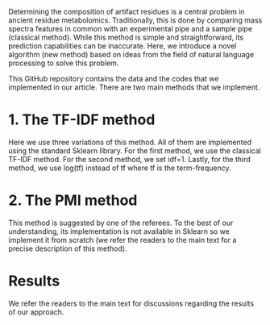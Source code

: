Determining the composition of artifact residues is a central problem in ancient residue metabolomics. Traditionally, this is done by comparing mass spectra features in common with an experimental pipe and a sample pipe (classical method). While this method is simple and straightforward, its prediction capabilities can be inaccurate. Here, we introduce a novel algorithm (new method) based on ideas from the field of natural language processing to solve this problem.


This GitHub repository contains the data and the codes that we implemented in our article. There are two main methods that we implement. 

# 1. The TF-IDF method 

Here we use three variations of this method. All of them are implemented using the standard Sklearn library. For the first method, we use the classical TF-IDF method. For the second method, we set idf=1. Lastly, for the third method, we use log(tf) instead of tf where tf is the term-frequency. 

# 2. The PMI method

This method is suggested by one of the referees. To the best of our understanding, its implementation is not available in Sklearn so we implement it from scratch (we refer the readers to the main text for a precise description of this method). 

# Results

We refer the readers to the main text for discussions regarding the results of our approach. 
